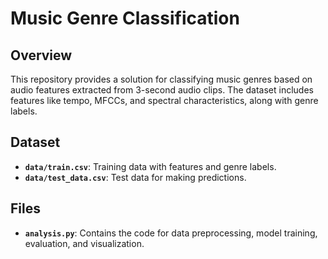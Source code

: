 # Music Genre Classification 

## Overview
This repository provides a solution for classifying music genres based on audio features extracted from 3-second audio clips. The dataset includes features like tempo, MFCCs, and spectral characteristics, along with genre labels.

## Dataset
- **`data/train.csv`**: Training data with features and genre labels.
- **`data/test_data.csv`**: Test data for making predictions.

## Files

- **`analysis.py`**: Contains the code for data preprocessing, model training, evaluation, and visualization.



